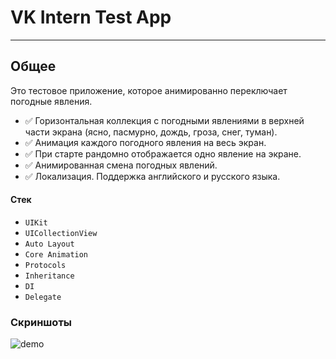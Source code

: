 # VK Intern Test App
---
## Общее
Это тестовое приложение, которое анимированно переключает погодные явления. 

- ✅ Горизонтальная коллекция с погодными явлениями в верхней части экрана (ясно, пасмурно, дождь, гроза, снег, туман).
- ✅ Анимация каждого погодного явления на весь экран.
- ✅ При старте рандомно отображается одно явление на экране.
- ✅ Анимированная смена погодных явлений.
- ✅ Локализация. Поддержка английского и русского языка.

#### Стек

- `UIKit`
- `UICollectionView`
- `Auto Layout`
- `Core Animation`
- `Protocols`
- `Inheritance`
- `DI`
- `Delegate`



### Скриншоты
![demo](https://github.com/user-attachments/assets/ecf5ffbb-7a58-4df3-a67d-f702e5bf7f4a)

